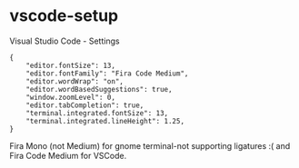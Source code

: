 # vscode-setup
Visual Studio Code - Settings
```
{
    "editor.fontSize": 13,
    "editor.fontFamily": "Fira Code Medium",
    "editor.wordWrap": "on",
    "editor.wordBasedSuggestions": true,
    "window.zoomLevel": 0,
    "editor.tabCompletion": true,
    "terminal.integrated.fontSize": 13,
    "terminal.integrated.lineHeight": 1.25,
}
```
Fira Mono (not Medium) for gnome terminal-not supporting ligatures :( and Fira Code Medium for VSCode.
